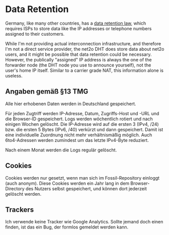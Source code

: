 # Data Retention #

Germany, like many other countries, has a [data retention
law](https://dejure.org/gesetze/TKG/113b.html), which requires ISPs to
store data like the IP addresses or telephone numbers assigned to
their customers.

While I'm not providing actual interconnection infrastructure, and
therefore I'm not a direct service provider, the net2o DHT does store
data about net2o users, and it might be possible that data retention
could be necessary. However, the publically "assigned" IP address is
always the one of the forwarder node (the DHT node you use to announce
yourself), not the user's home IP itself.  Similar to a carrier grade
NAT, this information alone is useless.

## Angaben gemäß §13 TMG ##

Alle hier erhobenen Daten werden in Deutschland gespeichert.

Für jeden Zugtriff werden IP-Adresse, Datum, Zugriffs-Host und -URL
und die Browser-ID gespeichert. Logs werden wöchentlich rotiert und
nach einigen Wochen gelöscht. Die IP-Adresse wird auf die ersten 3
(IPv4, /24) bzw. die ersten 5 Bytes (IPv6, /40) verkürzt und dann
gespeichert. Damit ist eine individuelle Zuordnung nicht mehr
verhältnismäßig möglich. Auch 6to4-Adressen werden zumindest um das
letzte IPv4-Byte reduziert.

Nach einem Monat werden die Logs regulär gelöscht.

## Cookies ##

Cookies werden nur gesetzt, wenn man sich im Fossil-Repository
einloggt (auch anonym). Diese Cookies werden ein Jahr lang in dem
Browser-Directory des Nutzers selbst gespeichert, und können dort
jederzeit gelöscht werden.

## Trackers ##

Ich verwende keine Tracker wie Google Analytics. Sollte jemand doch
einen finden, ist das ein Bug, der formlos gemeldet werden kann.

